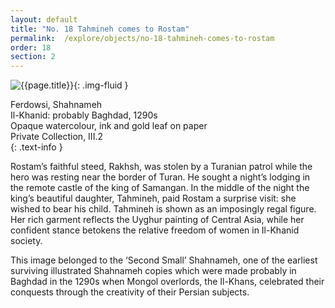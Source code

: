 ```yaml
---
layout: default
title: "No. 18 Tahmineh comes to Rostam"
permalink:  /explore/objects/no-18-tahmineh-comes-to-rostam
order: 18
section: 2
---
```

![{{page.title}}]({{site.baseurl}}/images/pages/{{page.order}}.jpeg){: .img-fluid }

Ferdowsi, Shahnameh  
Il-Khanid: probably Baghdad, 1290s  
Opaque watercolour, ink and gold leaf on paper  
Private Collection, III.2  
{: .text-info }

Rostam’s faithful steed, Rakhsh, was stolen by a Turanian
patrol while the hero was resting near the border of Turan. He sought a
night’s lodging in the remote castle of the king of Samangan. In
the middle of the night the king’s beautiful daughter, Tahmineh,
paid Rostam a surprise visit: she wished to bear his child.
Tahmineh is shown as an imposingly regal figure. Her rich garment reflects the Uyghur
painting of Central Asia, while her confident stance betokens the
relative freedom of women in Il-Khanid society.

This image belonged to the ‘Second Small’ Shahnameh, one of the
earliest surviving illustrated Shahnameh copies which were made probably in Baghdad in the 1290s when Mongol overlords, the Il-Khans, celebrated their conquests through the
creativity of their Persian subjects.
